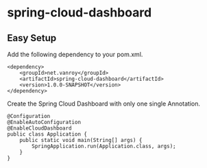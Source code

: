 spring-cloud-dashboard
================================

## Easy Setup
Add the following dependency to your pom.xml.

```
<dependency>
	<groupId>net.vanroy</groupId>
	<artifactId>spring-cloud-dashboard</artifactId>
	<version>1.0.0-SNAPSHOT</version>
</dependency>
```

Create the Spring Cloud Dashboard with only one single Annotation.
```
@Configuration
@EnableAutoConfiguration
@EnableCloudDashboard
public class Application {
	public static void main(String[] args) {
		SpringApplication.run(Application.class, args);
	}
}
```
